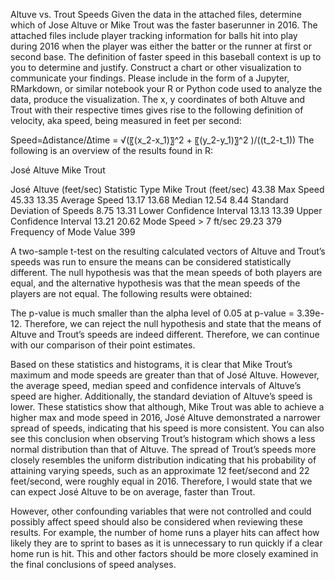 Altuve vs. Trout Speeds
Given the data in the attached files, determine which of Jose Altuve or Mike Trout was the faster baserunner in 2016. The attached files include player tracking information for balls hit into play during 2016 when the player was either the batter or the runner at first or second base.  The definition of faster speed in this baseball context is up to you to determine and justify.  Construct a chart or other visualization to communicate your findings.  Please include in the form of a Jupyter, RMarkdown, or similar notebook your R or Python code used to analyze the data, produce the visualization.
The x, y coordinates of both Altuve and Trout with their respective times gives rise to the following definition of velocity, aka speed, being measured in feet per second:  

Speed=∆distance/∆time  =   √(〖(x_2-x_1)〗^2  + 〖(y_2-y_1)〗^2 )/((t_2-t_1))
The following is an overview of the results found in R:

   José Altuve						Mike Trout

                                                                                    

José Altuve (feet/sec)	Statistic Type 	Mike Trout (feet/sec)
43.38	Max Speed	45.33 
13.35	Average Speed	13.17
13.68	Median	12.54
8.44	Standard Deviation of Speeds	8.75
13.31	Lower Confidence Interval	13.13
13.39	Upper Confidence Interval	13.21
20.62	Mode Speed > 7 ft/sec	29.23
379	Frequency of Mode Value	399


  


A two-sample t-test on the resulting calculated vectors of Altuve and Trout’s speeds was run to ensure the means can be considered statistically different. The null hypothesis was that the mean speeds of both players are equal, and the alternative hypothesis was that the mean speeds of the players are not equal. The following results were obtained:

 

The p-value is much smaller than the alpha level of 0.05 at p-value = 3.39e-12. Therefore, we can reject the null hypothesis and state that the means of Altuve and Trout’s speeds are indeed different. Therefore, we can continue with our comparison of their point estimates.

Based on these statistics and histograms, it is clear that Mike Trout’s maximum and mode speeds are greater than that of José Altuve. However, the average speed, median speed and confidence intervals of Altuve’s speed are higher. Additionally, the standard deviation of Altuve’s speed is lower. These statistics show that although, Mike Trout was able to achieve a higher max and mode speed in 2016, José Altuve demonstrated a narrower spread of speeds, indicating that his speed is more consistent. You can also see this conclusion when observing Trout’s histogram which shows a less normal distribution than that of Altuve. The spread of Trout’s speeds more closely resembles the uniform distribution indicating that his probability of attaining varying speeds, such as an approximate 12 feet/second and 22 feet/second, were roughly equal in 2016. Therefore, I would state that we can expect José Altuve to be on average, faster than Trout. 

However, other confounding variables that were not controlled and could possibly affect speed should also be considered when reviewing these results. For example, the number of home runs a player hits can affect how likely they are to sprint to bases as it is unnecessary to run quickly if a clear home run is hit. This and other factors should be more closely examined in the final conclusions of speed analyses.  
